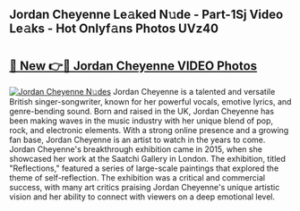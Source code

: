 ## Jordan Cheyenne Le𝚊ked N𝚞de - Part-1Sj Video Le𝚊ks - Hot Onlyf𝚊ns Photos UVz40

# <h2><a href="http://ac29655.deff.icu/?id=Jordan+Cheyenne">🔗 New 👉🔴 Jordan Cheyenne VIDEO Photos</a></h2>

[![Jordan Cheyenne N𝚞des](https://i.imgur.com/rIISA9y.gif)](http://ac29655.deff.icu/?id=Jordan+Cheyenne)
Jordan Cheyenne is a talented and versatile British singer-songwriter, known for her powerful vocals, emotive lyrics, and genre-bending sound. Born and raised in the UK, Jordan Cheyenne has been making waves in the music industry with her unique blend of pop, rock, and electronic elements. With a strong online presence and a growing fan base, Jordan Cheyenne is an artist to watch in the years to come. Jordan Cheyenne's breakthrough exhibition came in 2015, when she showcased her work at the Saatchi Gallery in London. The exhibition, titled "Reflections," featured a series of large-scale paintings that explored the theme of self-reflection. The exhibition was a critical and commercial success, with many art critics praising Jordan Cheyenne's unique artistic vision and her ability to connect with viewers on a deep emotional level.
